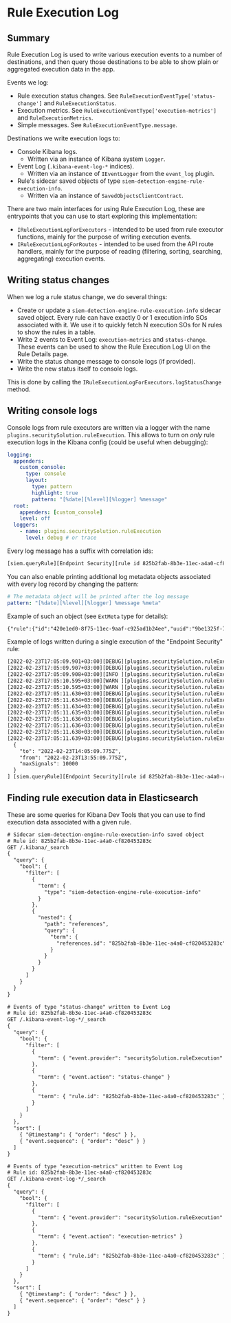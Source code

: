 # Rule Execution Log

## Summary

Rule Execution Log is used to write various execution events to a number of destinations, and then query those
destinations to be able to show plain or aggregated execution data in the app.

Events we log:

- Rule execution status changes. See `RuleExecutionEventType['status-change']` and `RuleExecutionStatus`.
- Execution metrics. See `RuleExecutionEventType['execution-metrics']` and `RuleExecutionMetrics`.
- Simple messages. See `RuleExecutionEventType.message`.

Destinations we write execution logs to:

- Console Kibana logs.
  - Written via an instance of Kibana system `Logger`.
- Event Log (`.kibana-event-log-*` indices).
  - Written via an instance of `IEventLogger` from the `event_log` plugin.
- Rule's sidecar saved objects of type `siem-detection-engine-rule-execution-info`.
  - Written via an instance of `SavedObjectsClientContract`.

There are two main interfaces for using Rule Execution Log, these are entrypoints that you can use to start
exploring this implementation:

- `IRuleExecutionLogForExecutors` - intended to be used from rule executor functions, mainly for the purpose
  of writing execution events.
- `IRuleExecutionLogForRoutes` - intended to be used from the API route handlers, mainly for the purpose
  of reading (filtering, sorting, searching, aggregating) execution events.

## Writing status changes

When we log a rule status change, we do several things:

- Create or update a `siem-detection-engine-rule-execution-info` sidecar saved object.
  Every rule can have exactly 0 or 1 execution info SOs associated with it.
  We use it to quickly fetch N execution SOs for N rules to show the rules in a table.
- Write 2 events to Event Log: `execution-metrics` and `status-change`.
  These events can be used to show the Rule Execution Log UI on the Rule Details page.
- Write the status change message to console logs (if provided).
- Write the new status itself to console logs.

This is done by calling the `IRuleExecutionLogForExecutors.logStatusChange` method.

## Writing console logs

Console logs from rule executors are written via a logger with the name `plugins.securitySolution.ruleExecution`.
This allows to turn on _only_ rule execution logs in the Kibana config (could be useful when debugging):

```yaml
logging:
  appenders:
    custom_console:
      type: console
      layout:
        type: pattern
        highlight: true
        pattern: "[%date][%level][%logger] %message"
  root:
    appenders: [custom_console]
    level: off
  loggers:
    - name: plugins.securitySolution.ruleExecution
      level: debug # or trace
```

Every log message has a suffix with correlation ids:

```txt
[siem.queryRule][Endpoint Security][rule id 825b2fab-8b3e-11ec-a4a0-cf820453283c][rule uuid 9a1a2dae-0b5f-4c3d-8305-a268d404c306][exec id ebb7f713-b216-4c90-a456-6c1a6815a065][space default]
```

You can also enable printing additional log metadata objects associated with every log record by changing the pattern:

```yaml
# The metadata object will be printed after the log message
pattern: "[%date][%level][%logger] %message %meta"
```

Example of such an object (see `ExtMeta` type for details):

```txt
{"rule":{"id":"420e1ed0-8f75-11ec-9aaf-c925ad1b24ee","uuid":"9be1325f-7b00-467b-80f1-90d594c22bf4","name":"Test ip range - exceptions with is operator","type":"siem.queryRule","execution":{"uuid":"8d79919b-b09e-4243-ac0c-a4115cd1225f"}},"kibana":{"spaceId":"default"}}
```

Example of logs written during a single execution of the "Endpoint Security" rule:

```txt
[2022-02-23T17:05:09.901+03:00][DEBUG][plugins.securitySolution.ruleExecution] [+] Starting Signal Rule execution [siem.queryRule][Endpoint Security][rule id 825b2fab-8b3e-11ec-a4a0-cf820453283c][rule uuid 9a1a2dae-0b5f-4c3d-8305-a268d404c306][exec id ebb7f713-b216-4c90-a456-6c1a6815a065][space default]
[2022-02-23T17:05:09.907+03:00][DEBUG][plugins.securitySolution.ruleExecution] interval: 5m [siem.queryRule][Endpoint Security][rule id 825b2fab-8b3e-11ec-a4a0-cf820453283c][rule uuid 9a1a2dae-0b5f-4c3d-8305-a268d404c306][exec id ebb7f713-b216-4c90-a456-6c1a6815a065][space default]
[2022-02-23T17:05:09.908+03:00][INFO ][plugins.securitySolution.ruleExecution] Changing rule status to "running" [siem.queryRule][Endpoint Security][rule id 825b2fab-8b3e-11ec-a4a0-cf820453283c][rule uuid 9a1a2dae-0b5f-4c3d-8305-a268d404c306][exec id ebb7f713-b216-4c90-a456-6c1a6815a065][space default]
[2022-02-23T17:05:10.595+03:00][WARN ][plugins.securitySolution.ruleExecution] This rule is attempting to query data from Elasticsearch indices listed in the "Index pattern" section of the rule definition, however no index matching: ["logs-endpoint.alerts-*"] was found. This warning will continue to appear until a matching index is created or this rule is de-activated. If you have recently enrolled agents enabled with Endpoint Security through Fleet, this warning should stop once an alert is sent from an agent. [siem.queryRule][Endpoint Security][rule id 825b2fab-8b3e-11ec-a4a0-cf820453283c][rule uuid 9a1a2dae-0b5f-4c3d-8305-a268d404c306][exec id ebb7f713-b216-4c90-a456-6c1a6815a065][space default]
[2022-02-23T17:05:10.595+03:00][WARN ][plugins.securitySolution.ruleExecution] Changing rule status to "partial failure" [siem.queryRule][Endpoint Security][rule id 825b2fab-8b3e-11ec-a4a0-cf820453283c][rule uuid 9a1a2dae-0b5f-4c3d-8305-a268d404c306][exec id ebb7f713-b216-4c90-a456-6c1a6815a065][space default]
[2022-02-23T17:05:11.630+03:00][DEBUG][plugins.securitySolution.ruleExecution] sortIds: undefined [siem.queryRule][Endpoint Security][rule id 825b2fab-8b3e-11ec-a4a0-cf820453283c][rule uuid 9a1a2dae-0b5f-4c3d-8305-a268d404c306][exec id ebb7f713-b216-4c90-a456-6c1a6815a065][space default]
[2022-02-23T17:05:11.634+03:00][DEBUG][plugins.securitySolution.ruleExecution] totalHits: 0 [siem.queryRule][Endpoint Security][rule id 825b2fab-8b3e-11ec-a4a0-cf820453283c][rule uuid 9a1a2dae-0b5f-4c3d-8305-a268d404c306][exec id ebb7f713-b216-4c90-a456-6c1a6815a065][space default]
[2022-02-23T17:05:11.634+03:00][DEBUG][plugins.securitySolution.ruleExecution] searchResult.hit.hits.length: 0 [siem.queryRule][Endpoint Security][rule id 825b2fab-8b3e-11ec-a4a0-cf820453283c][rule uuid 9a1a2dae-0b5f-4c3d-8305-a268d404c306][exec id ebb7f713-b216-4c90-a456-6c1a6815a065][space default]
[2022-02-23T17:05:11.635+03:00][DEBUG][plugins.securitySolution.ruleExecution] totalHits was 0, exiting early [siem.queryRule][Endpoint Security][rule id 825b2fab-8b3e-11ec-a4a0-cf820453283c][rule uuid 9a1a2dae-0b5f-4c3d-8305-a268d404c306][exec id ebb7f713-b216-4c90-a456-6c1a6815a065][space default]
[2022-02-23T17:05:11.636+03:00][DEBUG][plugins.securitySolution.ruleExecution] [+] completed bulk index of 0 [siem.queryRule][Endpoint Security][rule id 825b2fab-8b3e-11ec-a4a0-cf820453283c][rule uuid 9a1a2dae-0b5f-4c3d-8305-a268d404c306][exec id ebb7f713-b216-4c90-a456-6c1a6815a065][space default]
[2022-02-23T17:05:11.636+03:00][DEBUG][plugins.securitySolution.ruleExecution] [+] Signal Rule execution completed. [siem.queryRule][Endpoint Security][rule id 825b2fab-8b3e-11ec-a4a0-cf820453283c][rule uuid 9a1a2dae-0b5f-4c3d-8305-a268d404c306][exec id ebb7f713-b216-4c90-a456-6c1a6815a065][space default]
[2022-02-23T17:05:11.638+03:00][DEBUG][plugins.securitySolution.ruleExecution] [+] Finished indexing 0 signals into .alerts-security.alerts [siem.queryRule][Endpoint Security][rule id 825b2fab-8b3e-11ec-a4a0-cf820453283c][rule uuid 9a1a2dae-0b5f-4c3d-8305-a268d404c306][exec id ebb7f713-b216-4c90-a456-6c1a6815a065][space default]
[2022-02-23T17:05:11.639+03:00][DEBUG][plugins.securitySolution.ruleExecution] [+] Finished indexing 0 signals searched between date ranges [
  {
    "to": "2022-02-23T14:05:09.775Z",
    "from": "2022-02-23T13:55:09.775Z",
    "maxSignals": 10000
  }
] [siem.queryRule][Endpoint Security][rule id 825b2fab-8b3e-11ec-a4a0-cf820453283c][rule uuid 9a1a2dae-0b5f-4c3d-8305-a268d404c306][exec id ebb7f713-b216-4c90-a456-6c1a6815a065][space default]
```

## Finding rule execution data in Elasticsearch

These are some queries for Kibana Dev Tools that you can use to find execution data associated with a given rule.

```txt
# Sidecar siem-detection-engine-rule-execution-info saved object
# Rule id: 825b2fab-8b3e-11ec-a4a0-cf820453283c
GET /.kibana/_search
{
  "query": {
    "bool": {
      "filter": [
        {
          "term": {
            "type": "siem-detection-engine-rule-execution-info"
          }
        },
        {
          "nested": {
            "path": "references", 
            "query": {
              "term": {
                "references.id": "825b2fab-8b3e-11ec-a4a0-cf820453283c"
              }
            }
          }
        }
      ]
    }
  }
}
```

```txt
# Events of type "status-change" written to Event Log
# Rule id: 825b2fab-8b3e-11ec-a4a0-cf820453283c
GET /.kibana-event-log-*/_search
{
  "query": {
    "bool": {
      "filter": [
        {
          "term": { "event.provider": "securitySolution.ruleExecution" }
        },
        {
          "term": { "event.action": "status-change" }
        },
        {
          "term": { "rule.id": "825b2fab-8b3e-11ec-a4a0-cf820453283c" }
        }
      ]
    }
  },
  "sort": [
    { "@timestamp": { "order": "desc" } },
    { "event.sequence": { "order": "desc" } }
  ]
}
```

```txt
# Events of type "execution-metrics" written to Event Log
# Rule id: 825b2fab-8b3e-11ec-a4a0-cf820453283c
GET /.kibana-event-log-*/_search
{
  "query": {
    "bool": {
      "filter": [
        {
          "term": { "event.provider": "securitySolution.ruleExecution" }
        },
        {
          "term": { "event.action": "execution-metrics" }
        },
        {
          "term": { "rule.id": "825b2fab-8b3e-11ec-a4a0-cf820453283c" }
        }
      ]
    }
  },
  "sort": [
    { "@timestamp": { "order": "desc" } },
    { "event.sequence": { "order": "desc" } }
  ]
}
```
